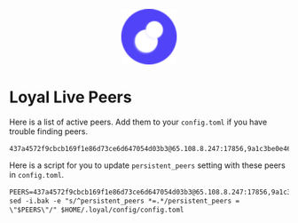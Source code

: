 <p align="center">
  <img height="100" height="auto" src="https://raw.githubusercontent.com/Nodeist/Kurulumlar/main/logos/loyal.png">
</p>


# Loyal Live Peers
Here is a list of active peers. Add them to your `config.toml` if you have trouble finding peers.
```
437a4572f9cbcb169f1e86d73ce6d647054d03b3@65.108.8.247:17856,9a1c3be0e46d946950b23fd341ea0c81f7dcc504@51.250.29.146:26656,f9e6d05a7c39b7ed0f5ed428824bbeb32c4cf2cb@65.21.230.104:26624,44b08595ad0601efcf5149176390a6c2411950f7@54.165.150.1:27656,7af8a92cd72af976adedb8e2621e4c9e60dc085a@95.214.52.174:46656,3708cc20a9715b360a019e87428d71ada431c282@192.99.44.79:17856,56088c15a3dd5cdf4c9bd6cd617b3ac9354209d2@202.61.245.42:26656,a951c97c7dd522f41d3d0e49032bbc11ea5037b1@209.18.90.20:27656,d3ac139d0d69a97baddc0bdfdcfe2f3f358dd673@75.119.144.167:16656,74e809b5b542a4cfe062fc9dc7f79f64508322f9@209.145.56.176:26656,c145da9f8b6c729287b42b1b3bcb6ca69e1a644e@54.80.32.192:27656,041c09adfd15ccffcca848ade600e29e46cad2c9@57.128.86.200:26656,7f58a71ca87d868ff258aaab62c81ba41b0fbe85@3.139.87.133:26656,a74dad2ce31a5590fcd1d225c0a8c39eaa86c36d@65.108.97.58:2566
```

Here is a script for you to update `persistent_peers` setting with these peers in `config.toml`.

```
PEERS=437a4572f9cbcb169f1e86d73ce6d647054d03b3@65.108.8.247:17856,9a1c3be0e46d946950b23fd341ea0c81f7dcc504@51.250.29.146:26656,f9e6d05a7c39b7ed0f5ed428824bbeb32c4cf2cb@65.21.230.104:26624,44b08595ad0601efcf5149176390a6c2411950f7@54.165.150.1:27656,7af8a92cd72af976adedb8e2621e4c9e60dc085a@95.214.52.174:46656,3708cc20a9715b360a019e87428d71ada431c282@192.99.44.79:17856,56088c15a3dd5cdf4c9bd6cd617b3ac9354209d2@202.61.245.42:26656,a951c97c7dd522f41d3d0e49032bbc11ea5037b1@209.18.90.20:27656,d3ac139d0d69a97baddc0bdfdcfe2f3f358dd673@75.119.144.167:16656,74e809b5b542a4cfe062fc9dc7f79f64508322f9@209.145.56.176:26656,c145da9f8b6c729287b42b1b3bcb6ca69e1a644e@54.80.32.192:27656,041c09adfd15ccffcca848ade600e29e46cad2c9@57.128.86.200:26656,7f58a71ca87d868ff258aaab62c81ba41b0fbe85@3.139.87.133:26656,a74dad2ce31a5590fcd1d225c0a8c39eaa86c36d@65.108.97.58:2566
sed -i.bak -e "s/^persistent_peers *=.*/persistent_peers = \"$PEERS\"/" $HOME/.loyal/config/config.toml
```
